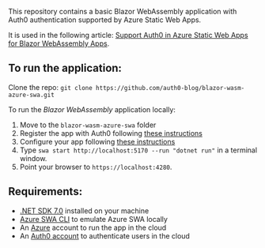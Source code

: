 This repository contains a basic Blazor WebAssembly application with Auth0 authentication supported by Azure Static Web Apps.

It is used in the following article: [Support Auth0 in Azure Static Web Apps for Blazor WebAssembly Apps](https://auth0.com/blog/support-auth0-in-azure-static-web-apps-for-blazor-wasm/).

## To run the application:

Clone the repo: `git clone https://github.com/auth0-blog/blazor-wasm-azure-swa.git`

To run the *Blazor WebAssembly* application locally:

1. Move to the `blazor-wasm-azure-swa` folder
2. Register the app with Auth0 following [these instructions](https://auth0.com/blog/support-auth0-in-azure-static-web-apps-for-blazor-wasm#Register-your-app-with-Auth0)
3. Configure your app following [these instructions](https://auth0.com/blog/support-auth0-in-azure-static-web-apps-for-blazor-wasm#Register-your-app-with-Auth0#Configure-Auth0-as-your-authentication-provider)
4. Type `swa start http://localhost:5170 --run "dotnet run"` in a terminal window.
5. Point your browser to `https://localhost:4280`.

## Requirements:

- [.NET SDK 7.0](https://dotnet.microsoft.com/download/dotnet-core/7.0) installed on your machine
- [Azure SWA CLI](https://azure.github.io/static-web-apps-cli/) to emulate Azure SWA locally
- An [Azure](https://azure.microsoft.com/) account to run the app in the cloud
- An [Auth0 account](https://auth0.com/signup) to authenticate users in the cloud

